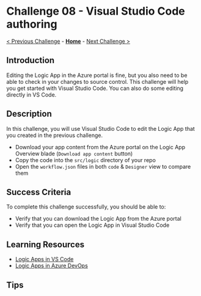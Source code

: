 # Challenge 08 - Visual Studio Code authoring

[< Previous Challenge](./Challenge-07.md) - **[Home](../README.md)** - [Next Challenge >](./Challenge-09.md)

## Introduction

Editing the Logic App in the Azure portal is fine, but you also need to be able to check in your changes to source control.  This challenge will help you get started with Visual Studio Code. You can also do some editing directly in VS Code.

## Description

In this challenge, you will use Visual Studio Code to edit the Logic App that you created in the previous challenge.

- Download your app content from the Azure portal on the Logic App Overview blade (`Download app content` button)
- Copy the code into the `src/logic` directory of your repo
- Open the `workflow.json` files in both `code` & `Designer` view to compare them

## Success Criteria

To complete this challenge successfully, you should be able to:
- Verify that you can download the Logic App from the Azure portal
- Verify that you can open the Logic App in Visual Studio Code

## Learning Resources

- [Logic Apps in VS Code](https://learn.microsoft.com/en-us/azure/logic-apps/create-single-tenant-workflows-visual-studio-code)
- [Logic Apps in Azure DevOps](https://learn.microsoft.com/en-us/azure/logic-apps/set-up-devops-deployment-single-tenant-azure-logic-apps?tabs=azure-devops)

## Tips
